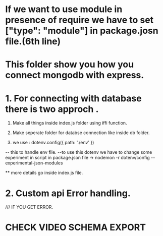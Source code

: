 # If we want to use module in presence of require we have to set ["type": "module"] in package.josn file.(6th line)
# This folder show you how you connect mongodb with express.

# 1. For connecting with database there is two approch .
1. Make all things inside index.js folder using iffi function.

2. Make seperate folder for databse connection like inside db folder.

3. we use :
dotenv.config({
    path: './env'
})

-- this to handle env file.
--to use this dotenv we have to change some experiment in script in package.json file
 -> nodemon -r dotenv/config --experimental-json-modules

** more details go inside index.js file.
#
# 2. Custom api Error handling.


/// IF YOU GET ERROR.
# CHECK VIDEO SCHEMA EXPORT 
